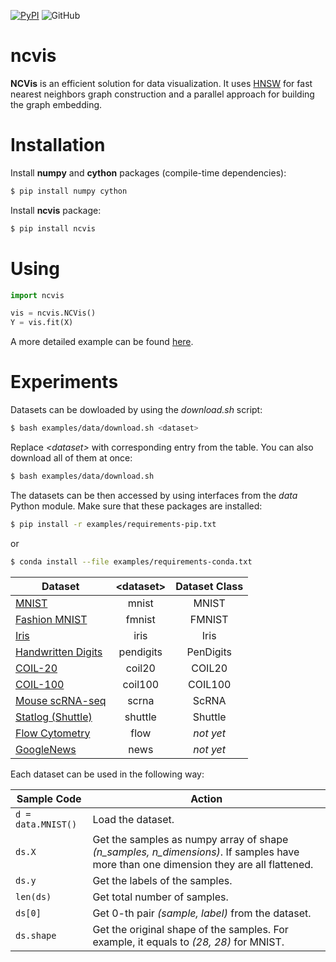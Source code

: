 [![PyPI](https://img.shields.io/pypi/v/ncvis.svg)](https://pypi.python.org/pypi/ncvis/)
![GitHub](https://img.shields.io/github/license/alartum/ncvis.svg)
# ncvis

**NCVis** is an efficient solution for data visualization. It uses [HNSW](https://github.com/nmslib/hnswlib) for fast nearest neighbors graph construction and a parallel approach for building the graph embedding.

# Installation

Install **numpy** and **cython** packages (compile-time dependencies):
```bash
$ pip install numpy cython
```

Install **ncvis** package:
```bash
$ pip install ncvis
```

# Using

```python
import ncvis

vis = ncvis.NCVis()
Y = vis.fit(X)
```

A more detailed example can be found [here](https://nbviewer.jupyter.org/github/alartum/ncvis/blob/master/examples/benchmark.ipynb).

# Experiments

Datasets can be dowloaded by using the *download.sh* script:
```bash
$ bash examples/data/download.sh <dataset>
```
Replace *\<dataset\>* with corresponding entry from the table. You can also download all of them at once:
```bash
$ bash examples/data/download.sh
```

 The datasets can be then accessed by using interfaces from the *data* Python module. Make sure that these packages are installed:
 ```bash
 $ pip install -r examples/requirements-pip.txt
 ```
 or 
  ```bash
 $ conda install --file examples/requirements-conda.txt
 ```

|Dataset| \<dataset\> | Dataset Class|
|-------|:-----------:|:------:|
|[MNIST](http://yann.lecun.com/exdb/mnist/)|mnist| MNIST|
|[Fashion MNIST](https://github.com/zalandoresearch/fashion-mnist)|fmnist| FMNIST|
|[Iris](https://archive.ics.uci.edu/ml/datasets/Iris)|iris|Iris|
|[Handwritten Digits](https://archive.ics.uci.edu/ml/datasets/optical+recognition+of+handwritten+digits)|pendigits|PenDigits|
|[COIL-20](http://www.cs.columbia.edu/CAVE/software/softlib/coil-20.php)|coil20|COIL20|
|[COIL-100](http://www1.cs.columbia.edu/CAVE/software/softlib/coil-100.php)|coil100|COIL100|
|[Mouse scRNA-seq](https://hemberg-lab.github.io/scRNA.seq.datasets/mouse/brain/)|scrna|ScRNA|
|[Statlog (Shuttle)](https://archive.ics.uci.edu/ml/datasets/Statlog+(Shuttle))|shuttle|Shuttle|
|[Flow Cytometry](https://flowrepository.org/id/FR-FCM-ZZ36)|flow|*not yet*|
|[GoogleNews](https://code.google.com/archive/p/word2vec/)|news|*not yet*|

Each dataset can be used in the following way:

|Sample Code | Action |
|-----|--------|
|```d = data.MNIST()```| Load the dataset.|
|```ds.X```| Get the samples as numpy array of shape *(n_samples, n_dimensions)*. If samples have more than one dimension they are all flattened.|
|```ds.y```| Get the labels of the samples.|
|```len(ds)```| Get total number of samples.|
|```ds[0]```| Get 0-th pair *(sample, label)* from the dataset.|
|```ds.shape```| Get the original shape of the samples. For example, it equals to *(28, 28)* for MNIST. |
